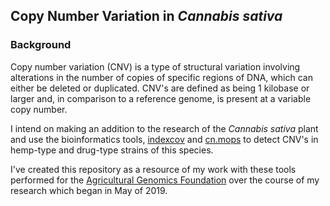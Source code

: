 ﻿
## Copy Number Variation in _Cannabis sativa_
### Background
Copy number variation (CNV) is a type of structural variation involving alterations in the number of copies of specific regions of DNA, which can either be deleted or duplicated. CNV's are defined as being 1 kilobase or larger and, in comparison to a reference genome, is present at a variable copy number. 

I intend on making an addition to the research of the _Cannabis sativa_ plant and use the bioinformatics tools, [indexcov](https://academic.oup.com/gigascience/article/6/11/gix090/4160383) and [cn.mops](http://bioconductor.org/packages/release/bioc/html/cn.mops.html) to detect CNV's in hemp-type and drug-type strains of this species. 

I've created this repository as a resource of my work with these tools performed for the [Agricultural Genomics Foundation](https://www.agriculturalgenomics.org/) over the course of my research which began in May of 2019. 

